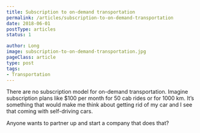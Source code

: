 ```yaml
---
title: Subscription to on-demand transportation
permalink: /articles/subscription-to-on-demand-transportation
date: 2018-06-01
postType: articles
status: 1

author: Long
image: subscription-to-on-demand-transportation.jpg
pageClass: article
type: post
tags:
- Transportation
---
```


There are no subscription model for on-demand transportation. Imagine subscription plans like $100 per month for 50 cab rides or for 1000 km. It’s something that would make me think about getting rid of my car and I see that coming with self-driving cars.

Anyone wants to partner up and start a company that does that?
